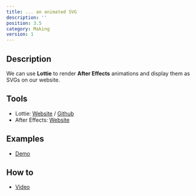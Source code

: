 ```yaml
---
title: ... an animated SVG
description: ''
position: 3.5
category: Making
version: 1
---
```

## Description

We can use **Lottie** to render **After Effects** animations and display them as SVGs on our website.

## Tools

- Lottie: [Website](https://airbnb.design/lottie/) / [Github](https://github.com/airbnb/lottie-web)
- After Effects: [Website](https://www.adobe.com/de/products/aftereffects.html)

## Examples

- [Demo](https://codepen.io/airnan/project/editor/ZeNONO)

## How to

- [Video](https://www.youtube.com/watch?v=5XMUJdjI0L8)
